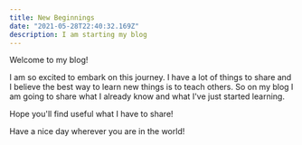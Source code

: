 ```yaml
---
title: New Beginnings
date: "2021-05-28T22:40:32.169Z"
description: I am starting my blog
---
```


Welcome to my blog!

I am so excited to embark on this journey. I have a lot of things to share and I believe the best way to learn new things is to teach others.
So on my blog I am going to share what I already know and what I've just started learning.

Hope you'll find useful what I have to share!

Have a nice day wherever you are in the world!
